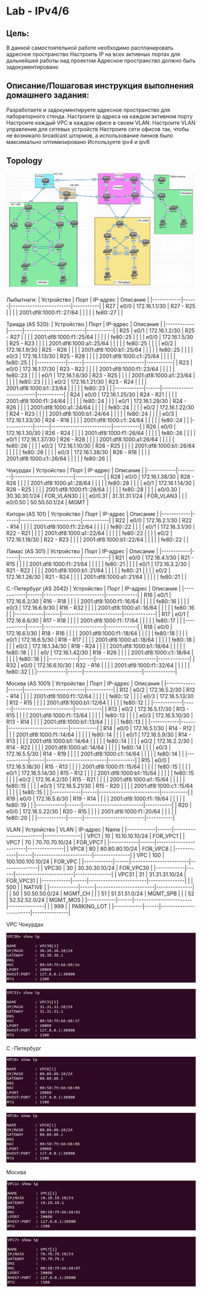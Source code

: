 # Lab - IPv4/6

## Цель:
   В данной самостоятельной работе необходимо распланировать адресное пространство
   Настроить IP на всех активных портах для дальнейшей работы над проектом
   Адресное пространство должно быть задокументировано


## Описание/Пошаговая инструкция выполнения домашнего задания:
   Разработаете и задокументируете адресное пространство для лабораторного стенда.
   Настроите ip адреса на каждом активном порту
   Настроите каждый VPC в каждом офисе в своем VLAN.
   Настроите VLAN управления для сетевых устройств
   Настроите сети офисов так, чтобы не возникало broadcast штормов, а использование линков было максимально оптимизировано
   Используете ipv4 и ipv6

## Topology

![](img/topology.png)

Лыбытнаги:
| Устройство | Порт | IP-адрес                | Описание  |
|------------|------|-------------------------|-----------|
| R27        | e0/0 | 172.16.1.1/30           | R27 - R25 |
|            |      | 2001:df8:1000:f1::27/64 |           |
|            |      | fe80::27                |           |

Триада (AS 520):
| Устройство | Порт | IP-адрес                | Описание  |
|------------|------|-------------------------|-----------|
| R25        | e0/1 | 172.16.1.2/30           | R25 - R27 |
|            |      | 2001:df8:1000:f1::25/64 |           |
|            |      | fe80::25                |           |
|            | e0/0 | 172.16.1.5/30           | R25 - R23 |
|            |      | 2001:df8:1000:a1::25/64 |           |
|            |      | fe80::25                |           |
|            | e0/2 | 172.16.1.9/30           | R25 - R26 |
|            |      | 2001:df8:1000:b1::25/64 |           |
|            |      | fe80::25                |           |
|            | e0/3 | 172.16.1.13/30          | R25 - R28 |
|            |      | 2001:df8:1000:c1::25/64 |           |
|            |      | fe80::25                |           |
|------------|------|-------------------------|-----------|
| R23        | e0/0 | 172.16.1.17/30          | R23 - R22 |
|            |      | 2001:df8:1000:f1::23/64 |           |
|            |      | fe80::23                |           |
|            | e0/1 | 172.16.1.6/30           | R23 - R25 |
|            |      | 2001:df8:1000:a1::23/64 |           |
|            |      | fe80::23                |           |
|            | e0/2 | 172.16.1.21/30          | R23 - R24 |
|            |      | 2001:df8:1000:b1::23/64 |           |
|            |      | fe80::23                |           |
|------------|------|-------------------------|-----------|
| R24        | e0/0 | 172.16.1.25/30          | R24 - R21 |
|            |      | 2001:df8:1000:f1::24/64 |           |
|            |      | fe80::24                |           |
|            | e0/1 | 172.16.1.29/30          | R24 - R26 |
|            |      | 2001:df8:1000:a1::24/64 |           |
|            |      | fe80::24                |           |
|            | e0/2 | 172.16.1.22/30          | R24 - R23 |
|            |      | 2001:df8:1000:b1::24/64 |           |
|            |      | fe80::24                |           |
|            | e0/3 | 172.16.1.33/30          | R24 - R18 |
|            |      | 2001:df8:1000:c1::24/64 |           |
|            |      | fe80::24                |           |
|------------|------|-------------------------|-----------|
| R26        | e0/0 | 172.16.1.30/30          | R26 - R24 |
|            |      | 2001:df8:1000:f1::26/64 |           |
|            |      | fe80::26                |           |
|            | e0/1 | 172.16.1.37/30          | R26 - R28 |
|            |      | 2001:df8:1000:a1:26/64  |           |
|            |      | fe80::26                |           |
|            | e0/2 | 172.16.1.10/30          | R26 - R25 |
|            |      | 2001:df8:1000:b1::26/64 |           |
|            |      | fe80::26                |           |
|            | e0/3 | 172.16.1.38/30          | R26 - R18 |
|            |      | 2001:df8:1000:c1::26/64 |           |
|            |      | fe80::26                |           |

Чокурдах
| Устройство | Порт    | IP-адрес                | Описание   |
|------------|---------|-------------------------|------------|
| R28        | e0/0    | 172.16.1.38/30          | R28 - R26  |
|            |         | 2001:df8:1000:a1::28/64 |            |
|            |         | fe80::28                |            |
|            | e0/1    | 172.16.1.14/30          | R28 - R25  |
|            |         | 2001:df8:1000:f1::28/64 |            |
|            |         | fe80::28                |            |
|            | e0/0.30 | 30.30.30.1/24           | FOR_VLAN30 |
|            | e0/0.31 | 31.31.31.1/24           | FOR_VLAN3  |
|            | e0/0.50 | 50.50.50.1/24           | MGMT       |

Киторн (AS 101)
| Устройство | Порт | IP-адрес                | Описание  |
|------------|------|-------------------------|-----------|
| R22        | e0/0 | 172.16.2.1/30           | R22 - R14 |
|            |      | 2001:df8:1000:f1::22/64 |           |
|            |      | fe80::22                |           |
|            | e0/1 | 172.16.3.1/30           | R22 - R21 |
|            |      | 2001:df8:1000:a1::22/64 |           |
|            |      | fe80::22                |           |
|            | e0/2 | 172.16.1.18/30          | R22 - R23 |
|            |      | 2001:df8:1000:b1::22/64 |           |
|            |      | fe80::22                |           |

Ламас (AS 301)
| Устройство | Порт | IP-адрес                | Описание  |
|------------|------|-------------------------|-----------|
| R21        | e0/0 | 172.16.4.1/30           | R21 - R15 |
|            |      | 2001:df8:1000:f1::21/64 |           |
|            |      | fe80::21                |           |
|            | e0/1 | 172.16.3.2/30           | R21 - R22 |
|            |      | 2001:df8:1000:b1::21/64 |           |
|            |      | fe80::21                |           |
|            | e0/2 | 172.16.1.26/30          | R21 - R24 |
|            |      | 2001:df8:1000:a1::21/64 |           |
|            |      | fe80::21                |           |

С.-Петербург (AS 2042)
| Устройство | Порт | IP-адрес                | Описание    |
|------------|------|-------------------------|-------------|
| R16        | e0/1 | 172.16.6.2/30           | R16 - R18   |
|            |      | 2001:df8:1000:f1::16/64 |             |
|            |      | fe80::16                |             |
|            | e0/3 | 172.16.6.9/30           | R16 - R32   |
|            |      | 2001:df8:1000:a1::16/64 |             |
|            |      | fe80::16                |             |
|------------|------|-------------------------|-------------|
| R17        | e0/1 | 172.16.6.6/30           | R17 - R18   |
|            |      | 2001:df8:1000:f1::17/64 |             |
|            |      | fe80::17                |             |
|------------|------|-------------------------|-------------|
| R18        | e0/0 | 172.16.6.1/30           | R18 - R16   |
|            |      | 2001:df8:1000:f1::18/64 |             |
|            |      | fe80::18                |             |
|            | e0/1 | 172.16.6.5/30           | R18 - R17   |
|            |      | 2001:df8:1000:a1::18/64 |             |
|            |      | fe80::18                |             |
|            | e0/2 | 172.16.1.34/30          | R18 - R24   |
|            |      | 2001:df8:1000:b1::18/64 |             |
|            |      | fe80::18                |             |
|            | e0/  | 172.16.1.42/30          | R18 - R26   |
|            |      | 2001:df8:1000:c1::18/64 |             |
|            |      | fe80::18                |             |
|------------|------|-------------------------|-------------|
| R32        | e0/0 | 172.16.6.10/30         | R32 - R16   |
|            |      | 2001:df8:1000:f1::32/64 |             |
|            |      | fe80::32               |             |
|------------|------|------------------------|-------------|

Москва (AS 1001)
| Устройство | Порт | IP-адрес                | Описание  |
|------------|------|-------------------------|-----------|
| R12        | e0/2 | 172.16.5.2/30           | R12 - R14 |
|            |      | 2001:df8:1000:f1::12/64 |           |
|            |      | fe80::12                |           |
|            | e0/3 | 172.16.5.13/30          | R12 - R15 |
|            |      | 2001:df8:1000:b1::12/64 |           |
|            |      | fe80::12                |           |
|------------|------|-------------------------|-----------|
| R13        | e0/2 | 172.16.5.17/30          | R13 - R15 |
|            |      | 2001:df8:1000:f1::13/64 |           |
|            |      | fe80::13                |           |
|            | e0/3 | 172.16.5.10/30          | R13 - R14 |
|            |      | 2001:df8:1000:b1::13/64 |           |
|            |      | fe80::13                |           |
|------------|------|-------------------------|-----------|
| R14        | e0/0 | 172.16.5.1/30           | R14 - R12 |
|            |      | 2001:df8:1000:f1::14/64 |           |
|            |      | fe80::14                |           |
|            | e0/1 | 172.16.5.9/30           | R14 - R13 |
|            |      | 2001:df8:1000:b1::14/64 |           |
|            |      | fe80::14                |           |
|            | e0/2 | 172.16.2.2/30           | R14 - R22 |
|            |      | 2001:df8:1000:a1::14/64 |           |
|            |      | fe80::14                |           |
|            | e0/3 | 172.16.5.5/30           | R14 - R19 |
|            |      | 2001:df8:1000:c1::14/64 |           |
|            |      | fe80::14                |           |
|------------|------|-------------------------|-----------|
| R15        | e0/0 | 172.16.5.18/30          | R15 - R13 |
|            |      | 2001:df8:1000:f1::15/64 |           |
|            |      | fe80::15                |           |
|            | e0/1 | 172.16.5.14/30          | R15 - R12 |
|            |      | 2001:df8:1000:b1::15/64 |           |
|            |      | fe80::15                |           |
|            | e0/2 | 172.16.4.2/30           | R15 - R21 |
|            |      | 2001:df8:1000:a1::15/64 |           |
|            |      | fe80::15                |           |
|            | e0/3 | 172.16.5.21/30          | R15 - R20 |
|            |      | 2001:df8:1000:c1::15/64 |           |
|            |      | fe80::15                |           |
|------------|------|-------------------------|-----------|
| R19        | e0/0 | 172.16.5.6/30           | R19 - R14 |
|            |      | 2001:df8:1000:f1::19/64 |           |
|            |      | fe80::19                |           |
|------------|------|-------------------------|-----------|
| R20        | e0/0 | 172.16.5.22/30          | R20 - R15 |
|            |      | 2001:df8:1000:f1::20/64 |           |
|            |      | fe80::20                |           |
|------------|------|-------------------------|-----------|


VLAN
| Устройство | VLAN | IP-адрес               | Name          |
|------------|------|------------------------|---------------|
| VPC1       | 10   | 10.10.10.10/24         | FOR_VPC1      |
| VPC7       | 70   | 70.70.70.10/24         | FOR_VPC7      |
|------------|------|------------------------|---------------|
| VPC8       | 80   | 80.80.80.10/24         | FOR_VPC8      |
|------------|------|------------------------|---------------|
| VPC        | 100  | 100.100.100.10/24      | FOR_VPC       |
|------------|------|------------------------|---------------|
| VPC30      | 30   | 30.30.30.10/24         | FOR_VPC30     |
|------------|------|------------------------|---------------|
| VPC31      | 31   | 31.31.31.10/24         | FOR_VPC31     |
|------------|------|------------------------|---------------|
|            | 500  |                        | NATIVE        |
|------------|------|------------------------|---------------|
|            | 50   | 50.50.50.0/24          | MGMT_CH       |
|            | 51   | 51.51.51.0/24          | MGMT_SPB      |
|            | 52   | 52.52.52.0/24          | MGMT_MOS      |
|------------|------|------------------------|---------------|
|            | 999  |                        | PARKING_LOT   |
|------------|------|------------------------|---------------|

VPC
Чокурдах

![](img/vpc_30.png)

![](img/vpc_31.png)

С.-Петербург

![](img/vpc_8.png)

![](img/vpc_8.png)

Москва

![](img/vpc_1.png)

![](img/vpc_7.png)


